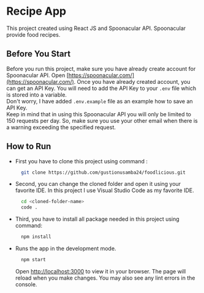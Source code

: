 # Recipe App

This project created using React JS and Spoonacular API. Spoonacular provide food recipes.

## Before You Start

Before you run this project, make sure you have already create account for Spoonacular API. Open [https://spoonacular.com/](https://spoonacular.com/). Once you have already created account, you can get an API Key. You will need to add the API Key to your `.env` file which is stored into a variable.\
Don't worry, I have added `.env.example` file as an example how to save an API Key.\
Keep in mind that in using this Spoonacular API you will only be limited to 150 requests per day. So, make sure you use your other email when there is a warning exceeding the specified request.

## How to Run

- First you have to clone this project using command :
  ```bash
    git clone https://github.com/gustionusamba24/foodlicious.git
  ```
- Second, you can change the cloned folder and open it using your favorite IDE. In this project I use Visual Studio Code as my favorite IDE.
  ```bash
    cd <cloned-folder-name>
    code .
  ```
- Third, you have to install all package needed in this project using command:
  ```bash
    npm install
  ```
- Runs the app in the development mode.
  ```bash
    npm start
  ```
  Open [http://localhost:3000](http://localhost:3000) to view it in your browser. The page will reload when you make changes. You may also see any lint errors in the console.
